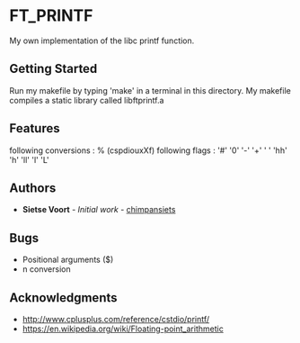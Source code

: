# FT_PRINTF

My own implementation of the libc printf function.

## Getting Started

Run my makefile by typing 'make' in a terminal in this directory. My makefile compiles a static library
called libftprintf.a

## Features

following conversions : % (cspdiouxXf)
following flags       : '#' '0' '-' '+' ' ' 'hh' 'h' 'll' 'l' 'L'

## Authors

* **Sietse Voort** - *Initial work* - [chimpansiets](https://github.com/chimpansiets)

## Bugs

* Positional arguments ($)
* n conversion

## Acknowledgments

* http://www.cplusplus.com/reference/cstdio/printf/
* https://en.wikipedia.org/wiki/Floating-point_arithmetic

